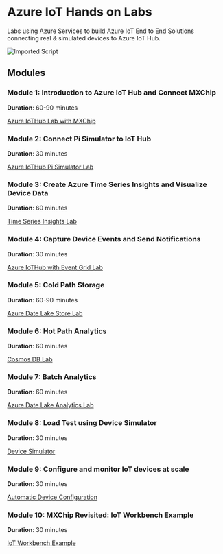 # Azure IoT Hands on Labs

Labs using Azure Services to build Azure IoT End to End Solutions connecting real & simulated devices to Azure IoT Hub.

![Imported Script](images/Lab.png "Header Image")

## Modules

### Module 1: Introduction to Azure IoT Hub and Connect MXChip

**Duration**: 60-90 minutes

[Azure IoTHub Lab with MXChip](https://github.com/kenhausman/azureiotlabs/blob/master/IoTHub/README.md)

### Module 2: Connect Pi Simulator to IoT Hub

**Duration**: 30 minutes

[Azure IoTHub Pi Simulator Lab](https://github.com/kenhausman/azureiotlabs/blob/master/IoTHub-PiSimulator/README.md)

### Module 3: Create Azure Time Series Insights and Visualize Device Data

**Duration**: 60 minutes

[Time Series Insights Lab](https://github.com/kenhausman/azureiotlabs/blob/master/timeseriesinsights/README.md)

### Module 4: Capture Device Events and Send Notifications

**Duration**: 30 minutes

[Azure IoTHub with Event Grid Lab](https://github.com/kenhausman/azureiotlabs/blob/master/EventGrid/README.md)

### Module 5: Cold Path Storage

**Duration**: 60-90 minutes

[Azure Date Lake Store Lab](https://github.com/kenhausman/azureiotlabs/blob/master/DatalakeStore/README.md)

### Module 6: Hot Path Analytics

**Duration**: 60 minutes

[Cosmos DB Lab](https://github.com/kenhausman/azureiotlabs/blob/master/CosmosDB/README.md)

### Module 7: Batch Analytics

**Duration**: 60 minutes

[Azure Date Lake Analytics Lab](https://github.com/kenhausman/azureiotlabs/blob/master/DatalakeAnalytics/README.md)

### Module 8: Load Test using Device Simulator

**Duration**: 30 minutes

[Device Simulator](https://github.com/kenhausman/azureiotlabs/blob/master/DeviceSimulator/README.md)


### Module 9: Configure and monitor IoT devices at scale

**Duration**: 30 minutes

[Automatic Device Configuration](https://github.com/kenhausman/azureiotlabs/blob/master/automaticdeviceconfiguration/README.md)


### Module 10: MXChip Revisited: IoT Workbench Example

**Duration**: 30 minutes

[IoT Workbench Example](https://github.com/kenhausman/azureiotlabs/blob/master/DevKitState/README.md)
